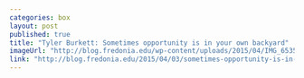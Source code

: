 ```yaml
---
categories: box
layout: post
published: true
title: "Tyler Burkett: Sometimes opportunity is in your own backyard"
imageUrl: "http://blog.fredonia.edu/wp-content/uploads/2015/04/IMG_6535.jpg"
link: "http://blog.fredonia.edu/2015/04/03/sometimes-opportunity-is-in-your-own-backyard/"
---
```



